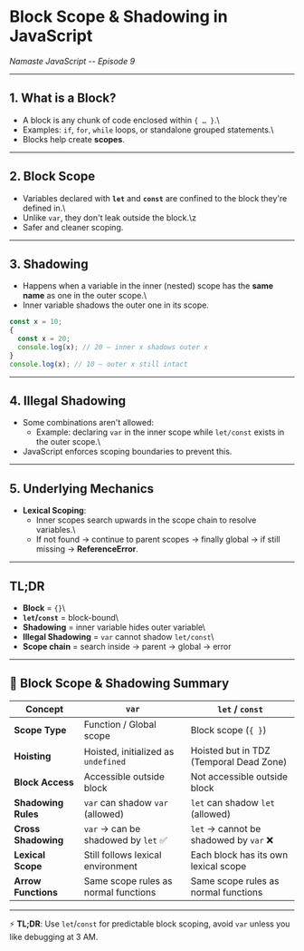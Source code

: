 # Block Scope & Shadowing in JavaScript

*Namaste JavaScript -- Episode 9*

------------------------------------------------------------------------

## 1. What is a Block?

-   A block is any chunk of code enclosed within `{ … }`.\
-   Examples: `if`, `for`, `while` loops, or standalone grouped
    statements.\
-   Blocks help create **scopes**.

------------------------------------------------------------------------

## 2. Block Scope

-   Variables declared with **`let`** and **`const`** are confined to
    the block they're defined in.\
-   Unlike `var`, they don't leak outside the block.\z
-   Safer and cleaner scoping.

------------------------------------------------------------------------

## 3. Shadowing

-   Happens when a variable in the inner (nested) scope has the **same
    name** as one in the outer scope.\
-   Inner variable shadows the outer one in its scope.

``` js
const x = 10;
{
  const x = 20;
  console.log(x); // 20 — inner x shadows outer x
}
console.log(x); // 10 — outer x still intact
```

------------------------------------------------------------------------

## 4. Illegal Shadowing

-   Some combinations aren't allowed:
    -   Example: declaring `var` in the inner scope while `let/const`
        exists in the outer scope.\
-   JavaScript enforces scoping boundaries to prevent this.

------------------------------------------------------------------------

## 5. Underlying Mechanics

-   **Lexical Scoping**:
    -   Inner scopes search upwards in the scope chain to resolve
        variables.\
    -   If not found → continue to parent scopes → finally global → if
        still missing → **ReferenceError**.

------------------------------------------------------------------------

## TL;DR

-   **Block** = `{}`\
-   **`let`/`const`** = block-bound\
-   **Shadowing** = inner variable hides outer variable\
-   **Illegal Shadowing** = `var` cannot shadow `let/const`\
-   **Scope chain** = search inside → parent → global → error

------------------------------------------------------------------------

## 📌 Block Scope & Shadowing Summary

| Concept            | `var`                                  | `let` / `const`                       |
|--------------------|-----------------------------------------|----------------------------------------|
| **Scope Type**     | Function / Global scope                | Block scope (`{ }`)                    |
| **Hoisting**       | Hoisted, initialized as `undefined`    | Hoisted but in TDZ (Temporal Dead Zone)|
| **Block Access**   | Accessible outside block               | Not accessible outside block           |
| **Shadowing Rules**| `var` can shadow `var` (allowed)       | `let` can shadow `let` (allowed)       |
| **Cross Shadowing**| `var` → can be shadowed by `let` ✅     | `let` → cannot be shadowed by `var` ❌ |
| **Lexical Scope**  | Still follows lexical environment      | Each block has its own lexical scope   |
| **Arrow Functions**| Same scope rules as normal functions   | Same scope rules as normal functions   |

---

⚡ **TL;DR**: Use `let`/`const` for predictable block scoping, avoid `var` unless you like debugging at 3 AM.  